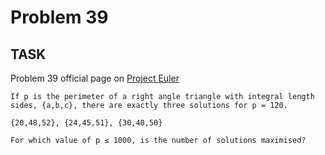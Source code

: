 Problem 39
===

## TASK ##

Problem 39 official page on [Project Euler](http://projecteuler.net/problem=39)

	If p is the perimeter of a right angle triangle with integral length sides, {a,b,c}, there are exactly three solutions for p = 120.
	
	{20,48,52}, {24,45,51}, {30,40,50}
	
	For which value of p ≤ 1000, is the number of solutions maximised?